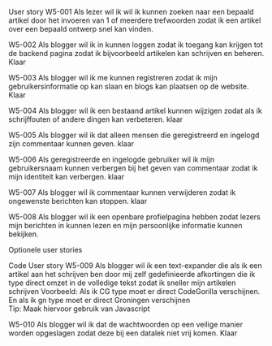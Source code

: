 User story
W5-001
Als lezer wil ik wil ik kunnen zoeken naar een bepaald artikel door het invoeren van 1 of meerdere trefwoorden zodat ik een artikel over een bepaald ontwerp snel kan vinden.

W5-002
Als blogger wil ik in kunnen loggen zodat ik toegang kan krijgen tot de backend pagina zodat ik bijvoorbeeld artikelen kan schrijven en beheren.
Klaar

W5-003
Als blogger wil ik me kunnen registreren zodat ik mijn gebruikersinformatie op kan slaan en blogs kan plaatsen op de website.
Klaar

W5-004
Als blogger wil ik een bestaand artikel kunnen wijzigen zodat als ik schrijffouten of andere dingen kan verbeteren.
klaar

W5-005
Als blogger wil ik dat alleen mensen die geregistreerd en ingelogd zijn commentaar kunnen geven.
klaar

W5-006
Als geregistreerde en ingelogde gebruiker wil ik mijn gebruikersnaam kunnen verbergen bij het geven van commentaar zodat ik mijn identiteit kan verbergen.
klaar

W5-007
Als blogger wil ik commentaar kunnen verwijderen zodat ik ongewenste berichten kan stoppen.
klaar

W5-008
Als blogger wil ik een openbare profielpagina hebben zodat lezers mijn berichten in kunnen lezen en mijn persoonlijke informatie kunnen bekijken.

Optionele user stories

Code
User story
W5-009
Als blogger wil ik een text-expander die als ik een artikel aan het schrijven ben door mij zelf gedefinieerde afkortingen die ik type direct omzet in de volledige tekst zodat ik sneller mijn artikelen schrijven
Voorbeeld: Als ik CG type moet er direct CodeGorilla verschijnen. En als ik gn type moet er direct Groningen verschijnen  
Tip: Maak hiervoor gebruik van Javascript


W5-010
Als blogger wil ik dat de wachtwoorden op een veilige manier worden opgeslagen zodat deze bij een datalek niet vrij komen.
Klaar
